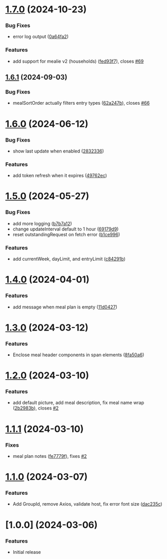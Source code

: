 # [1.7.0](https://github.com/zanix/MMM-MealieMenu/compare/v1.6.1...v1.7.0) (2024-10-23)


### Bug Fixes

* error log output ([0a64fa2](https://github.com/zanix/MMM-MealieMenu/commit/0a64fa200d90610e5765f6435956b678d8f169df))


### Features

* add support for mealie v2 (households) ([fed93f7](https://github.com/zanix/MMM-MealieMenu/commit/fed93f78e079fa94c97b7317ab97d828db2f386e)), closes [#69](https://github.com/zanix/MMM-MealieMenu/issues/69)

## [1.6.1](https://github.com/zanix/MMM-MealieMenu/compare/v1.6.0...v1.6.1) (2024-09-03)


### Bug Fixes

* mealSortOrder actually filters entry types ([62a247b](https://github.com/zanix/MMM-MealieMenu/commit/62a247ba34ba2bb721fcc5c714853ad81d06aa56)), closes [#66](https://github.com/zanix/MMM-MealieMenu/issues/66)

# [1.6.0](https://github.com/zanix/MMM-MealieMenu/compare/v1.5.0...v1.6.0) (2024-06-12)


### Bug Fixes

* show last update when enabled ([2832336](https://github.com/zanix/MMM-MealieMenu/commit/2832336ff9d131ec190924be8e2ca719d1099534))


### Features

* add token refresh when it expires ([49762ec](https://github.com/zanix/MMM-MealieMenu/commit/49762ec058789a05afe83d0dd4a18c0efcf582e8))

# [1.5.0](https://github.com/zanix/MMM-MealieMenu/compare/v1.4.0...v1.5.0) (2024-05-27)


### Bug Fixes

* add more logging ([b7b7a12](https://github.com/zanix/MMM-MealieMenu/commit/b7b7a1290aa2b794e56d96690770327e14ce8a82))
* change updateInterval default to 1 hour ([69179d9](https://github.com/zanix/MMM-MealieMenu/commit/69179d979e7dd6fe1081469a14b253c68f3c418f))
* reset outstandingRequest on fetch error ([b1ce996](https://github.com/zanix/MMM-MealieMenu/commit/b1ce99649adb7f95584468f61b620e9410f81263))


### Features

* add currentWeek, dayLimit, and entryLimit ([c84291b](https://github.com/zanix/MMM-MealieMenu/commit/c84291b55ead550908b9711d6a715f6198c1a564))

# [1.4.0](https://github.com/zanix/MMM-MealieMenu/compare/v1.3.0...v1.4.0) (2024-04-01)


### Features

* add message when meal plan is empty ([11d0427](https://github.com/zanix/MMM-MealieMenu/commit/11d042792632b67bade12c25f1f2c8f66b7f7ddb))

# [1.3.0](https://github.com/zanix/MMM-MealieMenu/compare/v1.2.0...v1.3.0) (2024-03-12)


### Features

* Enclose meal header components in span elements ([8fa50a6](https://github.com/zanix/MMM-MealieMenu/commit/8fa50a66979adb9300e7b9373dbf298b85639adb))

# [1.2.0](https://github.com/zanix/MMM-MealieMenu/compare/v1.1.1...v1.2.0) (2024-03-10)

### Features

- add default picture, add meal description, fix meal name wrap ([2b2983b](https://github.com/zanix/MMM-MealieMenu/commit/2b2983b38b653f6dd35de8990e9ddf4f4d5d0c76)), closes [#2](https://github.com/zanix/MMM-MealieMenu/issues/2)

# [1.1.1](https://github.com/zanix/MMM-MealieMenu/compare/v1.1.0...v1.1.1) (2024-03-10)

### Fixes

- meal plan notes ([fe7779f](https://github.com/zanix/MMM-MealieMenu/commit/fe7779f1f7ff2e3d6deebec502afde2b2c4d0892)), fixes [#2](https://github.com/zanix/MMM-MealieMenu/issues/2)

# [1.1.0](https://github.com/zanix/MMM-MealieMenu/compare/v1.0.0...v1.1.0) (2024-03-07)

### Features

- Add GroupId, remove Axios, validate host, fix error font size ([dac235c](https://github.com/zanix/MMM-MealieMenu/commit/dac235c0d7ae6dd54d6f9dc456b06f2db55fd2f6))

# [1.0.0] (2024-03-06)

### Features

- Initial release

<!-- markdownlint-disable-file -->

